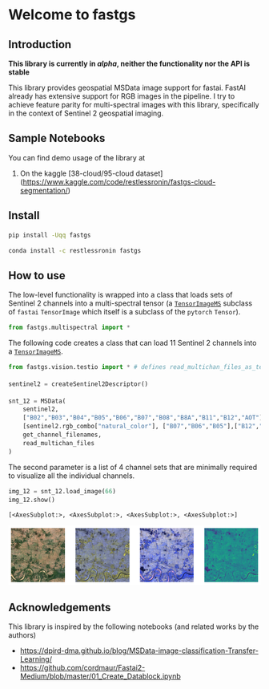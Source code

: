 Welcome to fastgs
================

<!-- WARNING: THIS FILE WAS AUTOGENERATED! DO NOT EDIT! -->

## Introduction

**This library is currently in *alpha*, neither the functionality nor
the API is stable**

This library provides geospatial MSData image support for fastai. FastAI
already has extensive support for RGB images in the pipeline. I try to
achieve feature parity for multi-spectral images with this library,
specifically in the context of Sentinel 2 geospatial imaging.

## Sample Notebooks

You can find demo usage of the library at

1.  On the kaggle \[38-cloud/95-cloud dataset\]
    (https://www.kaggle.com/code/restlessronin/fastgs-cloud-segmentation/)

## Install

``` sh
pip install -Uqq fastgs
```

``` sh
conda install -c restlessronin fastgs
```

## How to use

The low-level functionality is wrapped into a class that loads sets of
Sentinel 2 channels into a multi-spectral tensor (a
[`TensorImageMS`](https://restlessronin.github.io/fastgs/vision.core.html#tensorimagems)
subclass of `fastai` `TensorImage` which itself is a subclass of the
`pytorch` `Tensor`).

``` python
from fastgs.multispectral import *
```

The following code creates a class that can load 11 Sentinel 2 channels
into a
[`TensorImageMS`](https://restlessronin.github.io/fastgs/vision.core.html#tensorimagems).

``` python
from fastgs.vision.testio import * # defines read_multichan_files_as_tensor

sentinel2 = createSentinel2Descriptor()

snt_12 = MSData(
    sentinel2,
    ["B02","B03","B04","B05","B06","B07","B08","B8A","B11","B12","AOT"],
    [sentinel2.rgb_combo["natural_color"], ["B07","B06","B05"],["B12","B11","B8A"],["B08"]],
    get_channel_filenames,
    read_multichan_files
)
```

The second parameter is a list of 4 channel sets that are minimally
required to visualize all the individual channels.

``` python
img_12 = snt_12.load_image(66)
img_12.show()
```

    [<AxesSubplot:>, <AxesSubplot:>, <AxesSubplot:>, <AxesSubplot:>]

![](index_files/figure-gfm/cell-4-output-2.png)

## Acknowledgements

This library is inspired by the following notebooks (and related works
by the authors)

- https://dpird-dma.github.io/blog/MSData-image-classification-Transfer-Learning/
- https://github.com/cordmaur/Fastai2-Medium/blob/master/01_Create_Datablock.ipynb
